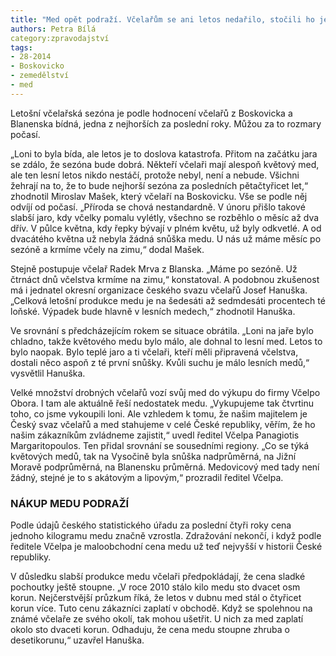 ```yaml
---
title: "Med opět podraží. Včelařům se ani letos nedařilo, stočili ho ještě méně loni"
authors: Petra Bílá
category:zpravodajství 
tags: 
- 28-2014
- Boskovicko
- zemedělství
- med 
---
```

Letošní včelařská sezóna je podle hodnocení včelařů z Boskovicka a Blanenska bídná, jedna z nejhorších za poslední roky. Můžou za to rozmary počasí. 

„Loni to byla bída, ale letos je to doslova katastrofa. Přitom na začátku jara se zdálo, že sezóna bude dobrá. Někteří včelaři mají alespoň květový med, ale ten lesní letos nikdo nestáčí, protože nebyl, není a nebude. Všichni žehrají na to, že to bude nejhorší sezóna za posledních pětačtyřicet let,“ zhodnotil Miroslav Mašek, který včelaří na Boskovicku. Vše se podle něj odvíjí od počasí. „Příroda se chová nestandardně. V únoru přišlo takové slabší jaro, kdy včelky pomalu vylétly, všechno se rozběhlo o měsíc až dva dřív. V půlce května, kdy řepky bývají v plném květu, už byly odkvetlé.  A od dvacátého května už nebyla žádná snůška medu. U nás už máme měsíc po sezóně a krmíme včely na zimu,“ dodal Mašek. 

Stejně postupuje včelař Radek Mrva z Blanska. „Máme po sezóně. Už čtrnáct dnů včelstva krmíme na zimu,“ konstatoval. A podobnou zkušenost má i jednatel okresní organizace českého svazu včelařů Josef Hanuška. „Celková letošní produkce medu je na šedesáti až sedmdesáti procentech té loňské. Výpadek bude hlavně v lesních medech,“ zhodnotil Hanuška. 

Ve srovnání s předcházejícím rokem se situace obrátila. „Loni na jaře bylo chladno, takže květového medu bylo málo, ale dohnal to lesní med. Letos to bylo naopak. Bylo teplé jaro a ti včelaři, kteří měli připravená včelstva, dostali něco aspoň z té první snůšky. Kvůli suchu je málo lesních medů,“ vysvětlil Hanuška. 

Velké množství drobných včelařů vozí svůj med do výkupu do firmy Včelpo Obora. I tam ale aktuálně řeší nedostatek medu. „Vykupujeme tak čtvrtinu toho, co jsme vykoupili loni. Ale vzhledem k tomu, že našim majitelem je Český svaz včelařů a med stahujeme v celé České republiky, věřím, že ho našim zákazníkům zvládneme zajistit,“ uvedl ředitel Včelpa Panagiotis Margaritopoulos. Ten přidal srovnání se sousedními regiony. „Co se týká květových medů, tak na Vysočině byla snůška nadprůměrná, na Jižní Moravě podprůměrná, na Blanensku průměrná. Medovicový med tady není žádný, stejné je to s akátovým a lipovým,“ prozradil ředitel Včelpa.

### NÁKUP MEDU PODRAŽÍ

Podle údajů českého statistického úřadu za poslední čtyři roky cena jednoho kilogramu medu značně vzrostla. Zdražování nekončí, i když podle ředitele Včelpa je maloobchodní cena medu už teď nejvyšší v historii České republiky. 

V důsledku slabší produkce medu včelaři předpokládají, že cena sladké pochoutky ještě stoupne. „V roce 2010 stálo kilo medu sto dvacet osm korun. Nejčerstvější průzkum říká, že letos v dubnu med stál o čtyřicet korun více. Tuto cenu zákazníci zaplatí v obchodě. Když se spolehnou na známé včelaře ze svého okolí, tak mohou ušetřit. U nich za med zaplatí okolo sto dvaceti korun. Odhaduju, že cena medu stoupne zhruba o desetikorunu,“ uzavřel Hanuška. 

